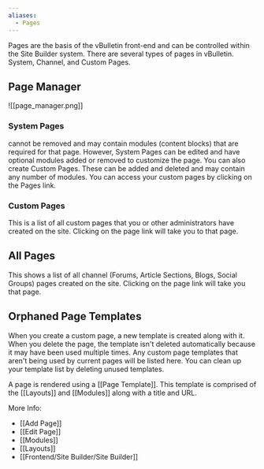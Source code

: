 ```yaml
---
aliases:
  - Pages
---
```

 Pages are the basis of the vBulletin front-end and can be controlled within the Site Builder system. There are several types of pages in vBulletin. System, Channel, and Custom Pages. 

## Page Manager

![[page_manager.png]]
 
### System Pages 
 
 cannot be removed and may contain modules (content blocks) that are required for that page. However, System Pages can be edited and have optional modules added or removed to customize the page. You can also create Custom Pages. These can be added and deleted and may contain any number of modules. You can access your custom pages by clicking on the Pages link.

### Custom Pages

This is a list of all custom pages that you or other administrators have created on the site. Clicking on the page link will take you to that page.

## All Pages

This shows a list of all channel (Forums, Article Sections, Blogs, Social Groups) pages created on the site. Clicking on the page link will take you that page.

  

## Orphaned Page Templates

When you create a custom page, a new template is created along with it. When you delete the page, the template isn't deleted automatically because it may have been used multiple times. Any custom page templates that aren't being used by current pages will be listed here. You can clean up your template list by deleting unused templates.

A page is rendered using a [[Page Template]]. This template is comprised of the [[Layouts]] and [[Modules]] along with a title and URL.

More Info:
- [[Add Page]]
- [[Edit Page]]
- [[Modules]]
- [[Layouts]]
- [[Frontend/Site Builder/Site Builder]]